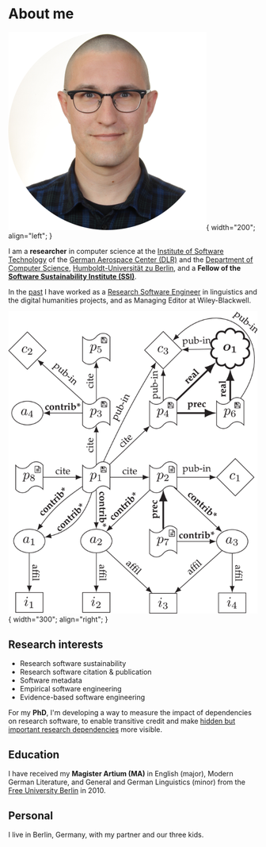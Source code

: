 # About me

![Portrait photo of Stephan Druskat.](assets/images/portrait-round.png){ width="200"; align="left"; }

I am a **researcher** in computer science at the [Institute of Software Technology](https://www.dlr.de/sc/en/) of the [German Aerospace Center (DLR)](https://www.dlr.de/EN/Home/home_node.html) and the [Department of Computer Science](https://www.informatik.hu-berlin.de/en/), [Humboldt-Universität zu Berlin](https://www.hu-berlin.de/en), and a **Fellow of the [Software Sustainability Institute (SSI)](https://software.ac.uk/)**.

In the [past](projects.md/#past-projects) I have worked as a [Research Software Engineer](https://de-rse.org/en/) in linguistics and the digital humanities projects, and as Managing Editor at Wiley-Blackwell.

![Figure 2 from my paper https://doi.org/10.1109/MCSE.2019.2952840, showing a citation graph that includes software versions as citable entities.](assets/images/citationgraph.png){ width="300"; align="right"; }

## Research interests

- Research software sustainability
- Research software citation & publication
- Software metadata
- Empirical software engineering
- Evidence-based software engineering

For my **PhD**, I'm developing a way to measure the impact of dependencies on research software, 
to enable transitive credit and make [hidden but important research dependencies](https://xkcd.com/2347/) more visible.

## Education

I have received my **Magister Artium (MA)** in English (major), Modern German Literature, and General and German Linguistics (minor) from the [Free University Berlin](https://www.fu-berlin.de/en/) in 2010.

## Personal

I live in Berlin, Germany, with my partner and our three kids.
